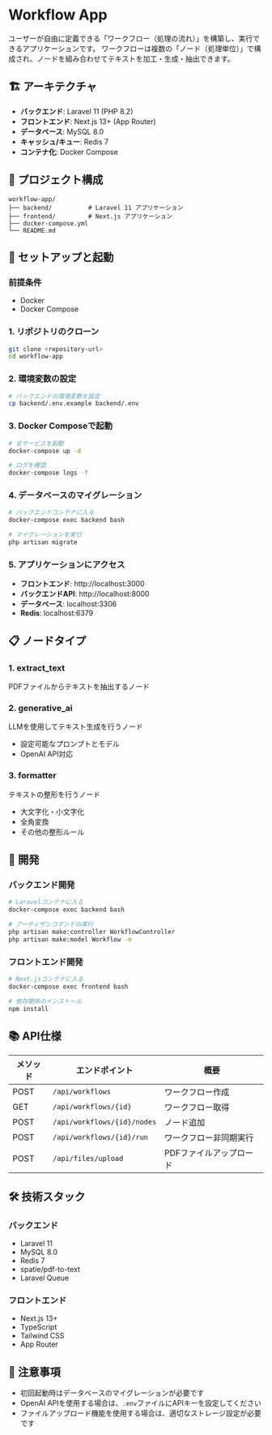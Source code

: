 # Workflow App

ユーザーが自由に定義できる「ワークフロー（処理の流れ）」を構築し、実行できるアプリケーションです。
ワークフローは複数の「ノード（処理単位）」で構成され、ノードを組み合わせてテキストを加工・生成・抽出できます。

## 🏗️ アーキテクチャ

- **バックエンド**: Laravel 11 (PHP 8.2)
- **フロントエンド**: Next.js 13+ (App Router)
- **データベース**: MySQL 8.0
- **キャッシュ/キュー**: Redis 7
- **コンテナ化**: Docker Compose

## 📁 プロジェクト構成

```
workflow-app/
├── backend/          # Laravel 11 アプリケーション
├── frontend/         # Next.js アプリケーション
├── docker-compose.yml
└── README.md
```

## 🚀 セットアップと起動

### 前提条件

- Docker
- Docker Compose

### 1. リポジトリのクローン

```bash
git clone <repository-url>
cd workflow-app
```

### 2. 環境変数の設定

```bash
# バックエンドの環境変数を設定
cp backend/.env.example backend/.env
```

### 3. Docker Composeで起動

```bash
# 全サービスを起動
docker-compose up -d

# ログを確認
docker-compose logs -f
```

### 4. データベースのマイグレーション

```bash
# バックエンドコンテナに入る
docker-compose exec backend bash

# マイグレーションを実行
php artisan migrate
```

### 5. アプリケーションにアクセス

- **フロントエンド**: http://localhost:3000
- **バックエンドAPI**: http://localhost:8000
- **データベース**: localhost:3306
- **Redis**: localhost:6379

## 📋 ノードタイプ

### 1. extract_text
PDFファイルからテキストを抽出するノード

### 2. generative_ai
LLMを使用してテキスト生成を行うノード
- 設定可能なプロンプトとモデル
- OpenAI API対応

### 3. formatter
テキストの整形を行うノード
- 大文字化・小文字化
- 全角変換
- その他の整形ルール

## 🔧 開発

### バックエンド開発

```bash
# Laravelコンテナに入る
docker-compose exec backend bash

# アーティザンコマンドの実行
php artisan make:controller WorkflowController
php artisan make:model Workflow -m
```

### フロントエンド開発

```bash
# Next.jsコンテナに入る
docker-compose exec frontend bash

# 依存関係のインストール
npm install
```

## 📚 API仕様

| メソッド | エンドポイント                  | 概要                           |
|----------|----------------------------------|--------------------------------|
| POST     | `/api/workflows`                | ワークフロー作成               |
| GET      | `/api/workflows/{id}`           | ワークフロー取得               |
| POST     | `/api/workflows/{id}/nodes`     | ノード追加                     |
| POST     | `/api/workflows/{id}/run`       | ワークフロー非同期実行         |
| POST     | `/api/files/upload`             | PDFファイルアップロード        |

## 🛠️ 技術スタック

### バックエンド
- Laravel 11
- MySQL 8.0
- Redis 7
- spatie/pdf-to-text
- Laravel Queue

### フロントエンド
- Next.js 13+
- TypeScript
- Tailwind CSS
- App Router

## 📝 注意事項

- 初回起動時はデータベースのマイグレーションが必要です
- OpenAI APIを使用する場合は、`.env`ファイルにAPIキーを設定してください
- ファイルアップロード機能を使用する場合は、適切なストレージ設定が必要です


